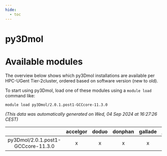 ```yaml
---
hide:
  - toc
---
```


py3Dmol
=======

# Available modules


The overview below shows which py3Dmol installations are available per HPC-UGent Tier-2cluster, ordered based on software version (new to old).

To start using py3Dmol, load one of these modules using a `module load` command like:

```shell
module load py3Dmol/2.0.1.post1-GCCcore-11.3.0
```

*(This data was automatically generated on Wed, 04 Sep 2024 at 16:27:26 CEST)*  

| |accelgor|doduo|donphan|gallade|joltik|shinx|skitty|
| :---: | :---: | :---: | :---: | :---: | :---: | :---: | :---: |
|py3Dmol/2.0.1.post1-GCCcore-11.3.0|x|x|x|x|x|-|x|
